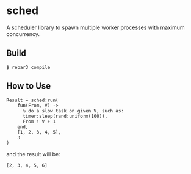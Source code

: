 sched
=====

A scheduler library to spawn multiple worker processes with maximum concurrency.

Build
-----

    $ rebar3 compile

How to Use
----------

    Result = sched:run(
        fun(From, V) ->
          % do a slow task on given V, such as:
          timer:sleep(rand:uniform(100)),
          From ! V + 1
        end,
        [1, 2, 3, 4, 5],
        3
    )

and the result will be:

    [2, 3, 4, 5, 6]
